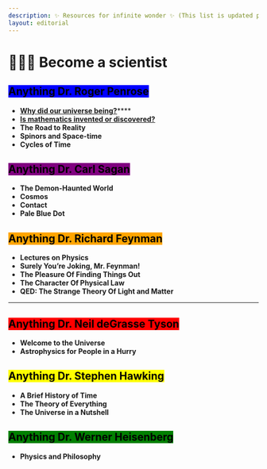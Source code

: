 ```yaml
---
description: ✨ Resources for infinite wonder ✨ (This list is updated periodically)
layout: editorial
---
```


# 👩🏼‍🎤 Become a scientist

## <mark style="background-color:blue;">Anything Dr. Roger Penrose</mark>



* [**Why did our universe being?**](https://www.youtube.com/watch?v=ypjZF6Pdrws)****
* ****[**Is mathematics invented or discovered?**](https://www.youtube.com/watch?v=ujvS2K06dg4)****
* **The Road to Reality**
* **Spinors and Space-time**
* **Cycles of Time**



## <mark style="background-color:purple;">Anything Dr. Carl Sagan</mark>



* **The Demon-Haunted World**
* **Cosmos**
* **Contact**
* **Pale Blue Dot**



## <mark style="background-color:orange;">Anything Dr. Richard Feynman</mark>



* **Lectures on Physics**
* **Surely You’re Joking, Mr. Feynman!**
* **The Pleasure Of Finding Things Out**
* **The Character Of Physical Law**
* **QED: The Strange Theory Of Light and Matter**

****

## <mark style="background-color:red;">Anything Dr. Neil deGrasse Tyson</mark>



* **Welcome to the Universe**
* **Astrophysics for People in a Hurry**



## <mark style="background-color:yellow;">Anything Dr. Stephen Hawking</mark>



* **A Brief History of Time**
* **The Theory of Everything**
* **The Universe in a Nutshell**



## <mark style="background-color:green;">Anything Dr. Werner Heisenberg</mark>



* **Physics and Philosophy**

